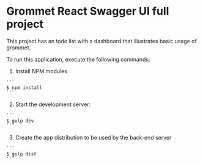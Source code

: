 # Grommet React Swagger UI full project

This project has an todo list with a dashboard that illustrates basic usage
of grommet.

To run this application, execute the following commands:

  1. Install NPM modules

    ```
    $ npm install
    ```

  2. Start the development server:

    ```
    $ gulp dev
    ```

  3. Create the app distribution to be used by the back-end server

    ```
    $ gulp dist
    ```
